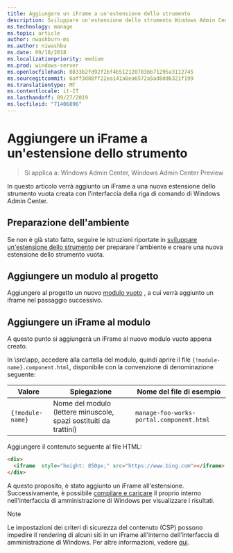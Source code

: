 ```yaml
---
title: Aggiungere un iFrame a un'estensione dello strumento
description: Sviluppare un'estensione dello strumento Windows Admin Center SDK (Project Honolulu)-aggiungere un iFrame a un'estensione dello strumento
ms.technology: manage
ms.topic: article
author: nwashburn-ms
ms.author: niwashbu
ms.date: 09/18/2018
ms.localizationpriority: medium
ms.prod: windows-server
ms.openlocfilehash: 0833b2fd92f2bf4b512120783bb71295a3112745
ms.sourcegitcommit: 6aff3d88ff22ea141a6ea6572a5ad8dd6321f199
ms.translationtype: MT
ms.contentlocale: it-IT
ms.lasthandoff: 09/27/2019
ms.locfileid: "71406896"
---
```

# <a name="add-an-iframe-to-a-tool-extension"></a>Aggiungere un iFrame a un'estensione dello strumento

>Si applica a: Windows Admin Center, Windows Admin Center Preview

In questo articolo verrà aggiunto un iFrame a una nuova estensione dello strumento vuota creata con l'interfaccia della riga di comando di Windows Admin Center.

## <a name="prepare-your-environment"></a>Preparazione dell'ambiente ##

Se non è già stato fatto, seguire le istruzioni riportate in [sviluppare un'estensione dello strumento](../develop-tool.md) per preparare l'ambiente e creare una nuova estensione dello strumento vuota.

## <a name="add-a-module-to-your-project"></a>Aggiungere un modulo al progetto ##

Aggiungere al progetto un nuovo [modulo vuoto](add-module.md) , a cui verrà aggiunto un iframe nel passaggio successivo.  

## <a name="add-an-iframe-to-your-module"></a>Aggiungere un iFrame al modulo ##

A questo punto si aggiungerà un iFrame al nuovo modulo vuoto appena creato.

In \src\app\, accedere alla cartella del modulo, quindi aprire il file ```{!module-name}.component.html```, disponibile con la convenzione di denominazione seguente:

| Valore | Spiegazione | Nome del file di esempio |
| ----- | ----------- | ------- |
| ```{!module-name}``` | Nome del modulo (lettere minuscole, spazi sostituiti da trattini) | ```manage-foo-works-portal.component.html``` |
    
Aggiungere il contenuto seguente al file HTML:

``` html
<div>
  <iframe  style="height: 850px;" src="https://www.bing.com"></iframe>
</div>
```

A questo proposito, è stato aggiunto un iFrame all'estensione.  Successivamente, è possibile [compilare e caricare](../develop-tool.md#build-and-side-load-your-extension) il proprio interno nell'interfaccia di amministrazione di Windows per visualizzare i risultati.

> [!Note]
> Le impostazioni dei criteri di sicurezza del contenuto (CSP) possono impedire il rendering di alcuni siti in un iFrame all'interno dell'interfaccia di amministrazione di Windows. Per altre informazioni, vedere [qui](https://content-security-policy.com/). 
